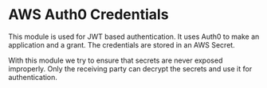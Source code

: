 # AWS Auth0 Credentials

This module is used for JWT based authentication. It uses Auth0 to make an application and a grant. The credentials are stored in an AWS Secret.

With this module we try to ensure that secrets are never exposed improperly. Only the receiving party can decrypt the secrets and use it for authentication.

